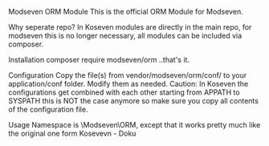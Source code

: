 Modseven ORM Module
This is the official ORM Module for Modseven.

Why seperate repo?
In Koseven modules are directly in the main repo, for modseven this is no longer necessary, all modules can be included via composer.

Installation
composer require modseven/orm ..that's it.

Configuration
Copy the file(s) from vendor/modseven/orm/conf/ to your application/conf folder. Modify them as needed. Caution: In Koseven the configurations get combined with each other starting from APPATH to SYSPATH this is NOT the case anymore so make sure you copy all contents of the configuration file.

Usage
Namespace is \Modseven\ORM, except that it works pretty much like the original one form Kosevevn - Doku